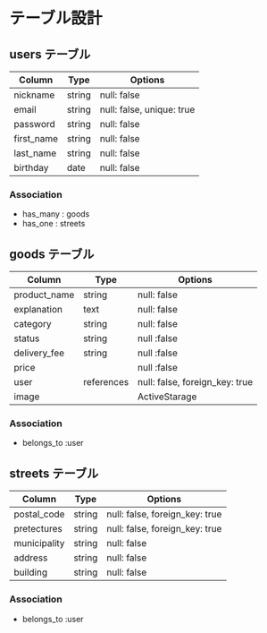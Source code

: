 # テーブル設計

## users テーブル

| Column    | Type   | Options                   |
| --------  | ------ | ------------------------- |
| nickname  | string | null: false               |
| email     | string | null: false, unique: true |
| password  | string | null: false               |
| first_name| string | null: false               |
| last_name | string | null: false               |
| birthday  | date   | null: false               |
### Association

- has_many : goods
- has_one  : streets

## goods テーブル

| Column      | Type       | Options                        |
| ----------- | ---------- | ------------------------------ |
| product_name| string     | null: false                    |
| explanation | text       | null: false                    |
| category    | string     | null: false                    |
| status      | string     | null :false                    |
| delivery_fee| string     | null :false                    |
| price       |            | null :false                    | 
| user        | references | null: false, foreign_key: true |
| image       |            | ActiveStarage                  |

### Association

- belongs_to :user

## streets テーブル

| Column | Type          | Options                        |
| ------ | ------------- | ------------------------------ |
| postal_code   | string | null: false, foreign_key: true |
| pretectures   | string | null: false, foreign_key: true |
| municipality  | string | null: false                    |
| address       | string | null: false                    |
| building      | string | null: false                    |

### Association

- belongs_to :user


